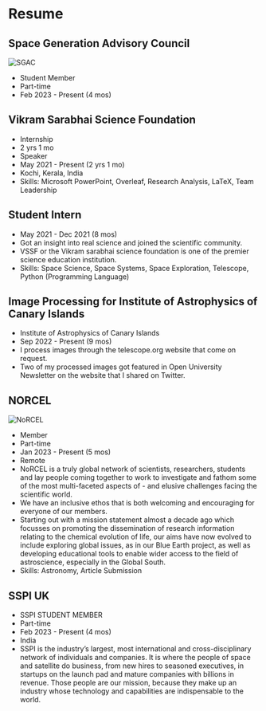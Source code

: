 # Resume

## Space Generation Advisory Council
![SGAC](https://spacegeneration.org/wp-content/uploads/2019/06/SGAC-logo-100x-1-e1569970112593.png)
- Student Member
- Part-time
- Feb 2023 - Present (4 mos)

## Vikram Sarabhai Science Foundation
- Internship
- 2 yrs 1 mo
- Speaker
- May 2021 - Present (2 yrs 1 mo)
- Kochi, Kerala, India
- Skills: Microsoft PowerPoint, Overleaf, Research Analysis, LaTeX, Team Leadership

## Student Intern
- May 2021 - Dec 2021 (8 mos)
- Got an insight into real science and joined the scientific community.
- VSSF or the Vikram sarabhai science foundation is one of the premier science education institution.
- Skills: Space Science, Space Systems, Space Exploration, Telescope, Python (Programming Language)

## Image Processing for Institute of Astrophysics of Canary Islands
- Institute of Astrophysics of Canary Islands
- Sep 2022 - Present (9 mos)
- I process images through the telescope.org website that come on request.
- Two of my processed images got featured in Open University Newsletter on the website that I shared on Twitter.

## NORCEL
![NoRCEL](https://norcel.net/wp-content/uploads/2022/11/NoRCEL-LOGO-black-ret.png)
- Member
- Part-time
- Jan 2023 - Present (5 mos)
- Remote
- NoRCEL is a truly global network of scientists, researchers, students and lay people coming together to work to investigate and fathom some of the most multi-faceted aspects of - and elusive challenges facing the scientific world.
- We have an inclusive ethos that is both welcoming and encouraging for everyone of our members.
- Starting out with a mission statement almost a decade ago which focusses on promoting the dissemination of research information relating to the chemical evolution of life, our aims have now evolved to include exploring global issues, as in our Blue Earth project, as well as developing educational tools to enable wider access to the field of astroscience, especially in the Global South.
- Skills: Astronomy, Article Submission

## SSPI UK
- SSPI STUDENT MEMBER
- Part-time
- Feb 2023 - Present (4 mos)
- India
- SSPI is the industry’s largest, most international and cross-disciplinary network of individuals and companies. It is where the people of space and satellite do business, from new hires to seasoned executives, in startups on the launch pad and mature companies with billions in revenue. Those people are our mission, because they make up an industry whose technology and capabilities are indispensable to the world.
